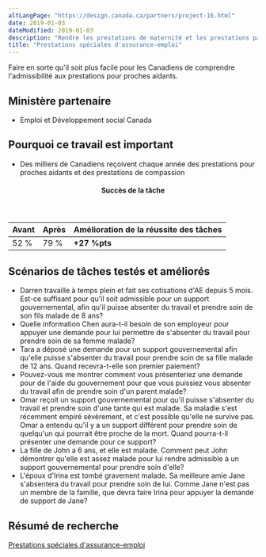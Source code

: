 ```yaml
---
altLangPage: "https://design.canada.ca/partners/project-16.html"
date: 2019-01-03
dateModified: 2019-01-03
description: "Rendre les prestations de maternité et les prestations parentales de l’assurance-emploi plus faciles à trouver et à comprendre pour les Canadiens et Canadiennes qui prévoient agrandir leur famille. Date : 2019"
title: "Prestations spéciales d'assurance-emploi"
---
```

<p>Faire en sorte qu'il soit plus facile pour les Canadiens de comprendre l'admissibilité aux prestations pour proches aidants.</p>
<h2>Ministère partenaire</h2>
<ul>
  <li>Emploi et Développement social Canada</li>
</ul>
<h2>Pourquoi ce travail est important</h2>
<ul>
  <li>Des milliers de Canadiens reçoivent chaque année des prestations pour proches aidants et des prestations de compassion</li>
</ul>
<div class="row mrgn-tp-lg mrgn-bttm-lg">
  <div class="col-md-8">
    <div class="panel panel-success">
      <header class="panel-heading">
        <h4 class="panel-title text-center">Succès de la tâche</h4>
      </header>
      <table class="table">
        <thead>
          <tr style="">
            <th scope="col" class="col-md-3">Avant</th>
            <th scope="col" class="col-md-3">Après</th>
            <th scope="col" class="col-md-6">Amélioration de la réussite des tâches</th>
          </tr>
        </thead>
        <tbody>
          <tr>
            <td class="table-smnum">52&nbsp;%</td>
            <td class="table-smnum">79&nbsp;%</td>
            <td class="table-smnum"><span class="text-success"><strong>+27&nbsp;%pts</strong></span></td>
          </tr>
        </tbody>
      </table>
    </div>
  </div>
</div>
<h2>Scénarios de tâches testés et améliorés</h2>
<ul class="lst-spcd">
  <li>Darren travaille à temps plein et fait ses cotisations d'AE depuis 5 mois. Est-ce suffisant pour qu'il soit admissible pour un support gouvernemental, afin qu'il puisse absenter du travail et prendre soin de son fils malade de 8 ans?</li>
  <li>Quelle information Chen aura-t-il besoin de son employeur pour appuyer une demande pour lui permettre de s'absenter du travail pour prendre soin de sa femme malade?</li>
  <li>Tara a déposé une demande pour un support gouvernemental afin qu'elle puisse s'absenter du travail pour prendre soin de sa fille malade de 12 ans. Quand recevra-t-elle son premier paiement?</li>
  <li>Pouvez-vous me montrer comment vous présenteriez une demande pour de l'aide du gouvernement pour que vous puissiez vous absenter du travail afin de prendre soin d'un parent malade?</li>
  <li>Omar reçoit un support gouvernemental pour qu'il puisse s'absenter du travail et prendre soin d'une tante qui est malade. Sa maladie s'est récemment empiré sévèrement, et c'est possible qu'elle ne survive pas. Omar a entendu qu'il y a un support différent pour prendre soin de quelqu'un qui pourrait être proche de la mort. Quand pourra-t-il présenter une demande pour ce support?</li>
  <li>La fille de John a 6 ans, et elle est malade. Comment peut John démontrer qu'elle est assez malade pour lui rendre admissible à un support gouvernemental pour prendre soin d'elle?</li>
  <li>L'époux d'Irina est tombé gravement malade. Sa meilleure amie Jane s'absentera du travail pour prendre soin de lui. Comme Jane n'est pas un membre de la famille, que devra faire Irina pour appuyer la demande de support de Jane?</li>
</ul>
<h2>Résumé de recherche</h2>
<p><a href="https://conception.canada.ca/resumes-recherche/prochesaidants-resume-recherche.html">Prestations spéciales d'assurance-emploi</a></p>
